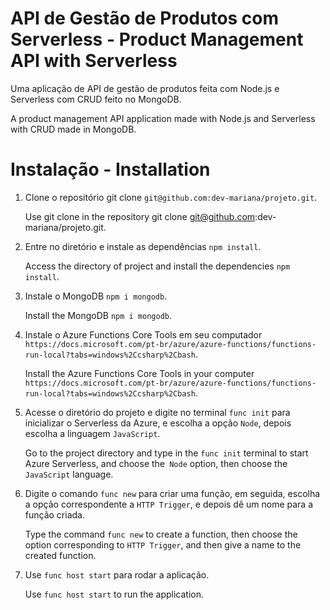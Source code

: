 # API de Gestão de Produtos com Serverless - Product Management API with Serverless

Uma aplicação de API de gestão de produtos feita com Node.js e Serverless com CRUD feito no MongoDB.

A product management API application made with Node.js and Serverless with CRUD made in MongoDB.

# Instalação - Installation

1. Clone o repositório git clone `git@github.com:dev-mariana/projeto.git`.

   Use git clone in the repository git clone git@github.com:dev-mariana/projeto.git.

2. Entre no diretório e instale as dependências `npm install`.

   Access the directory of project and install the dependencies `npm install`. 
   
3. Instale o MongoDB `npm i mongodb`.

   Install the MongoDB `npm i mongodb`. 
   
4. Instale o Azure Functions Core Tools em seu computador `https://docs.microsoft.com/pt-br/azure/azure-functions/functions-run-local?tabs=windows%2Ccsharp%2Cbash`.

   Install the Azure Functions Core Tools in your computer `https://docs.microsoft.com/pt-br/azure/azure-functions/functions-run-local?tabs=windows%2Ccsharp%2Cbash`. 
  
5. Acesse o diretório do projeto e digite no terminal `func init` para inicializar o Serverless da Azure, e escolha a opção `Node`, depois escolha a linguagem `JavaScript`.

   Go to the project directory and type in the `func init` terminal to start Azure Serverless, and choose the` Node` option, then choose the `JavaScript` language.
   
6. Digite o comando `func new` para criar uma função, em seguida, escolha a opção correspondente a `HTTP Trigger`, e depois dê um nome para a função criada.

   Type the command `func new` to create a function, then choose the option corresponding to `HTTP Trigger`, and then give a name to the created function.
   
7. Use `func host start` para rodar a aplicação.

   Use `func host start` to run the application.
